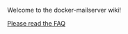Welcome to the docker-mailserver wiki!

[Please read the FAQ](https://github.com/tomav/docker-mailserver/wiki/FAQ)
